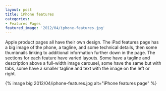 ```yaml
---
layout: post
title: iPhone features
categories:
- Features Pages
featured_image: '2012/04/iphone-features.jpg'
---
```

Apple product pages all have their own design. The iPad features page has a big image of the phone, a tagline, and some technical details, then some thumbnails linking to additional information further down in the page. The sections for each feature have varied layouts. Some have a tagline and description above a full-width image carousel, some have the same but with tabs, some have a smaller tagline and text with the image on the left or right.

{% image big 2012/04/iphone-features.jpg alt="iPhone features page" %}